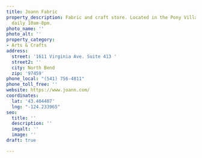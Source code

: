 ```yaml
---
title: Joann Fabric
property_description: Fabric and craft store. Located in the Pony Village Mall. Open
  daily 10am-8pm.
photo_name: ''
photo_alt: ''
property_category:
- Arts & Crafts
address:
  street: '1611 Virginia Ave. Suite 413 '
  street2: ''
  city: North Bend
  zip: '97459'
phone_local: "(541) 756-4811"
phone_toll_free: ''
website: https://www.joann.com/
coordinates:
  lat: '43.404407'
  lng: "-124.233965"
seo:
  title: ''
  description: ''
  imgalt: ''
  image: ''
draft: true

---
```

